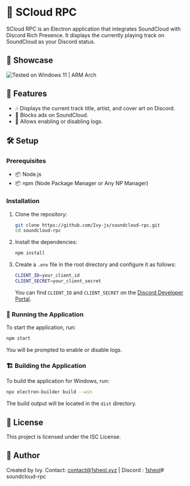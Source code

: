 # 🎵 SCloud RPC

SCloud RPC is an Electron application that integrates SoundCloud with Discord Rich Presence. It displays the currently playing track on SoundCloud as your Discord status.


## 👀 Showcase

![Tested on Windows 11 | ARM Arch](./showcase.gif)

## 🌟 Features

- 🎶 Displays the current track title, artist, and cover art on Discord.
- 🚫 Blocks ads on SoundCloud.
- 📝 Allows enabling or disabling logs.

## 🛠️ Setup

### Prerequisites

- 📦 Node.js
- 📦 npm (Node Package Manager or Any NP Manager)

### Installation

1. Clone the repository:
    ```bash
    git clone https://github.com/Ivy-js/soundcloud-rpc.git
    cd soundcloud-rpc
    ```

2. Install the dependencies:
    ```bash
    npm install
    ```

3. Create a `.env` file in the root directory and configure it as follows:
    ```bash
    CLIENT_ID=your_client_id
    CLIENT_SECRET=your_client_secret
    ```
    You can find `CLIENT_ID` and `CLIENT_SECRET` on the [Discord Developer Portal](https://discord.dev/).

### 🚀 Running the Application

To start the application, run:
```bash
npm start
```

You will be prompted to enable or disable logs.

### 🏗️ Building the Application

To build the application for Windows, run:
```bash
npx electron-builder build --win
```

The build output will be located in the `dist` directory.

## 📜 License

This project is licensed under the ISC License.

## 👤 Author

Created by Ivy. Contact: [contact@1sheol.xyz](mailto:contact@1sheol.xyz) | Discord : [1sheol](https://discord.com/users/1114616280138395738)#   s o u n d c l o u d - r p c  
 